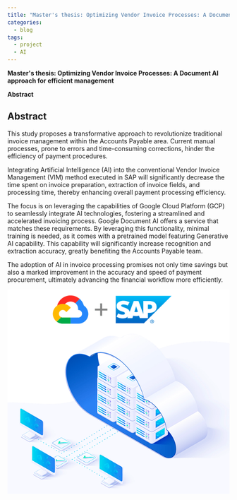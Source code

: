```yaml
---
title: "Master's thesis: Optimizing Vendor Invoice Processes: A Document AI approach for efficient management"
categories:
  - blog
tags:
  - project
  - AI
---
```


**Master's thesis: Optimizing Vendor Invoice Processes: A Document AI approach for efficient management**

**Abstract**

## Abstract

This study proposes a transformative approach to revolutionize traditional invoice management within the Accounts Payable area. Current manual processes, prone to errors and time-consuming corrections, hinder the efficiency of payment procedures. 

Integrating Artificial Intelligence (AI) into the conventional Vendor Invoice Management (VIM) method executed in SAP will significantly decrease the time spent on invoice preparation, extraction of invoice fields, and processing time, thereby enhancing overall payment processing efficiency. 

The focus is on leveraging the capabilities of Google Cloud Platform (GCP) to seamlessly integrate AI technologies, fostering a streamlined and accelerated invoicing process. Google Document AI offers a service that matches these requirements. By leveraging this functionality, minimal training is needed, as it comes with a pretrained model featuring Generative AI capability. This capability will significantly increase recognition and extraction accuracy, greatly benefiting the Accounts Payable team. 

The adoption of AI in invoice processing promises not only time savings but also a marked improvement in the accuracy and speed of payment procurement, ultimately advancing the financial workflow more efficiently.


![Alt text](assets/images/sap_gcp.png)
